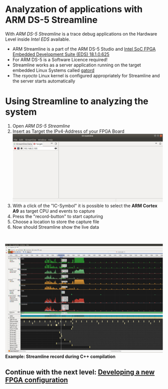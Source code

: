 
# Analyzation of applications with ARM DS-5 Streamline
With *ARM DS-5 Streamline* is a trace debug applications on the Hardware Level inside *Intel EDS* available.

* ARM Streamline is a part of the ARM DS-5 Studio and [Intel SoC FPGA Embedded Development Suite (EDS) 18.1.0.625](https://www.intel.com/content/www/us/en/software/programmable/soc-eds/overview.html)
* For ARM DS-5 is a Software Licence required!
* Streamline works as a server application running on the target  embedded Linux Systems called  [gatord](https://github.com/ARM-software/gator)
* The *rsyocto* Linux kernel is configured appropriately for Streamline and the server starts automatically

# Using Streamline to analyzing the system
1. Open *ARM DS-5 Streamline*
2. Insert  as Target the IPv4-Address of your FPGA Board
  ![Alt text]( 	StreamlineConf.jpg?raw=true "Streamline configuration")
3. With a click of the "IC-Symbol" it is possible to select the **ARM Cortex A9** as target CPU and events to capture
4. Press the "record-button" to start capturing
5. Choose a location to store the capture file
6. Now should Streamline show the live data
<br>


![Alt text](StreamlineExampleRecord.jpg?raw=true "Streamline sample recourd")
**Example: Streamline record during C++ compilation**

 ## Continue with the next level: [Developing a new FPGA configuration](6_newFPGAconf.md)

